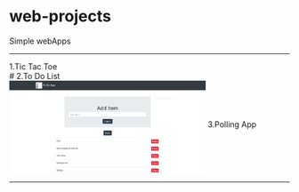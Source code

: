 # web-projects
Simple webApps 
<hr>
1.Tic Tac Toe <br>
#
2.To Do List <br>
<img src="To Do App/static/images/todo.PNG" alt="not found" width="70%" align="middle">
3.Polling App <br>
<hr>
